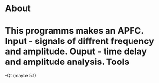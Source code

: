 About
=====
This programms makes an APFC. Input - signals of diffrent frequency and amplitude. Ouput - time delay and amplitude analysis.
Tools
=====
-Qt (maybe 5.1)
